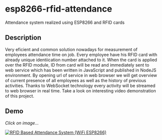 # esp8266-rfid-attendance
Attendance system realized using ESP8266 and RFID cards

## Description

Very eficient and common solution nowadays for measurement of employees attendance time on job. Every employee have his RFID card with already unique identiication number attached to it. When the card is applied over the RFID module, ID from card will be read and immediately sent to web service which has been written in JavaScript and published in NodeJS environment. By opening url of service in web browser we will get overview of current presence of all employees as well as the history of previous activities. Thanks to WebSocket technology every activity will be streamed to web browser in real time. Take a look on interesting video demonstration of this project.

## Demo

_Click on image..._

[![RFID Based Attendance System (WiFi ESP8266)](https://img.youtube.com/vi/3ogx5X3xvPw/maxresdefault.jpg)](https://www.youtube.com/watch?v=3ogx5X3xvPw)
